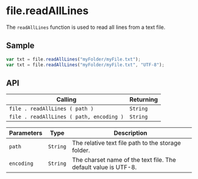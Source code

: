 # file.readAllLines

The `readAllLines` function is used to read all lines from a text file.

## Sample

```javascript
var txt = file.readAllLines("myFolder/myFile.txt");
var txt = file.readAllLines("myFolder/myFile.txt", "UTF-8");
```

## API

| Calling | Returning |
|---|---|
| `file . readAllLines ( path )` | `String` |
| `file . readAllLines ( path, encoding )` | `String` |

| Parameters | Type | Description |
|---|---|---|
| `path` | `String` | The relative text file path to the storage folder. |
| `encoding` | `String` | The charset name of the text file. The default value is UTF-8. |